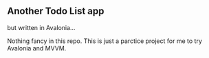 ## Another Todo List app

but written in Avalonia...

Nothing fancy in this repo. This is just a parctice project for me to try Avalonia and MVVM.
